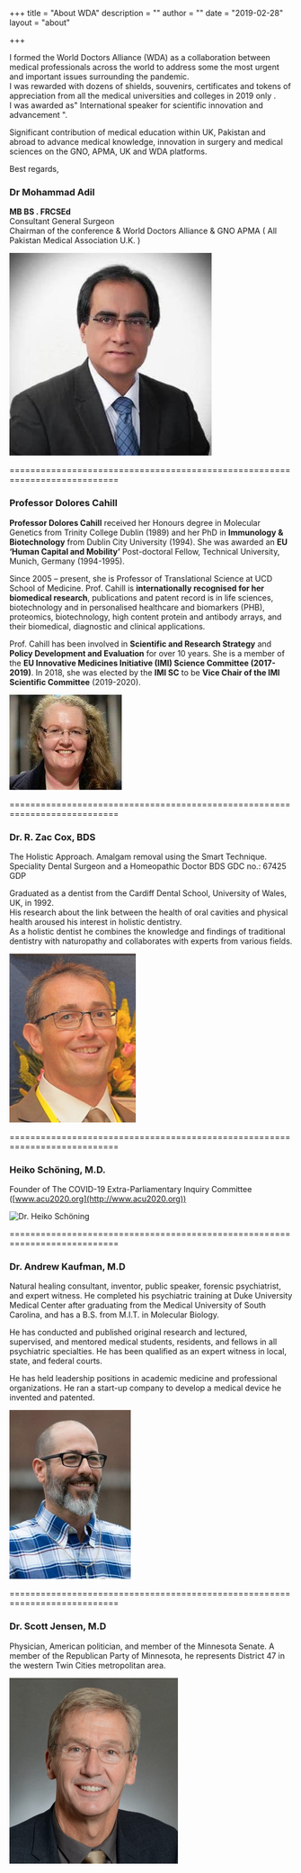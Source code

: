 +++
title = "About WDA"
description = ""
author = ""
date = "2019-02-28"
layout = "about"

+++

I formed the World Doctors Alliance (WDA) as a collaboration between medical professionals across the world to address some the most urgent and important issues surrounding the pandemic.  
I was rewarded with dozens of shields, souvenirs, certificates and tokens of appreciation from all the medical universities and colleges in 2019 only .  
I was awarded as" International speaker for scientific innovation and advancement ".   

Significant contribution of medical education within UK, Pakistan and abroad to advance medical knowledge, innovation in surgery and medical sciences on the GNO, APMA, UK and WDA platforms.

Best regards,  
### Dr Mohammad Adil   
**MB BS . FRCSEd**  
Consultant General Surgeon  
Chairman of the conference & World Doctors Alliance & GNO APMA ( All Pakistan Medical Association U.K. ) 

![Dr Mohammad Adil](ims/DrAdil.jpg#center)

===========================================================================



### Professor Dolores Cahill  

**Professor Dolores Cahill** received her Honours degree in Molecular Genetics from Trinity College Dublin (1989) and her PhD in **Immunology & Biotechnology** from Dublin City University (1994). She was awarded an **EU ‘Human Capital and Mobility’** Post-doctoral Fellow, Technical University, Munich, Germany (1994-1995).

Since 2005 – present, she is Professor of Translational Science at UCD School of Medicine. Prof. Cahill is **internationally recognised for her biomedical research**, publications and patent record is in life sciences, biotechnology and in personalised healthcare and biomarkers (PHB), proteomics, biotechnology, high content protein and antibody arrays, and their biomedical, diagnostic and clinical applications.

Prof. Cahill has been involved in **Scientific and Research Strategy** and **Policy Development and Evaluation** for over 10 years. She is a member of the **EU Innovative Medicines Initiative (IMI) Science Committee (2017-2019)**. In 2018, she was elected by the **IMI SC** to be **Vice Chair of the IMI Scientific Committee** (2019-2020).

![Professor Dolores Cahill](ims/Dolores-Cahill.jpg#center)

===========================================================================

### Dr. R. Zac Cox, BDS 

The Holistic Approach. Amalgam removal using the Smart Technique.
Speciality Dental Surgeon and a Homeopathic Doctor
BDS GDC no.: 67425 GDP

Graduated as a dentist from the Cardiff Dental School, University of Wales, UK, in 1992.  
His research about the link between the health of oral cavities and physical health aroused his interest in holistic dentistry.  
As a holistic dentist he combines the knowledge and findings of traditional dentistry with naturopathy and collaborates with experts from various fields.  

![Dr. R. Zac Cox, BDS](ims/zaccox.jpeg#center)

===========================================================================

### Heiko Schöning, M.D.   

Founder of The COVID-19 Extra-Parliamentary Inquiry Committee ([www.acu2020.org](http://www.acu2020.org))   

![Dr. Heiko Schöning](ims/HeikoSchöning.jpeg#center)

===========================================================================

### Dr. Andrew Kaufman, M.D

Natural healing consultant, inventor, public speaker, forensic psychiatrist, and expert witness. He completed his psychiatric training at Duke University Medical Center after graduating from the Medical University of South Carolina, and has a B.S. from M.I.T. in Molecular Biology.   

He has conducted and published original research and lectured, supervised, and mentored medical students, residents, and fellows in all psychiatric specialties.   He has been qualified as an expert witness in local, state, and federal courts.   

He has held leadership positions in academic medicine and professional organizations. He ran a start-up company to develop a medical device he invented and patented.

![Dr. Heiko Schöning](ims/AndrewKaufman.jpg#center)

===========================================================================

### Dr. Scott Jensen, M.D

Physician, American politician, and member of the Minnesota Senate. A member of the Republican Party of Minnesota, he represents District 47 in the western Twin Cities metropolitan area.

![Dr. Heiko Schöning](ims/ScottJensen.jpg#center)
